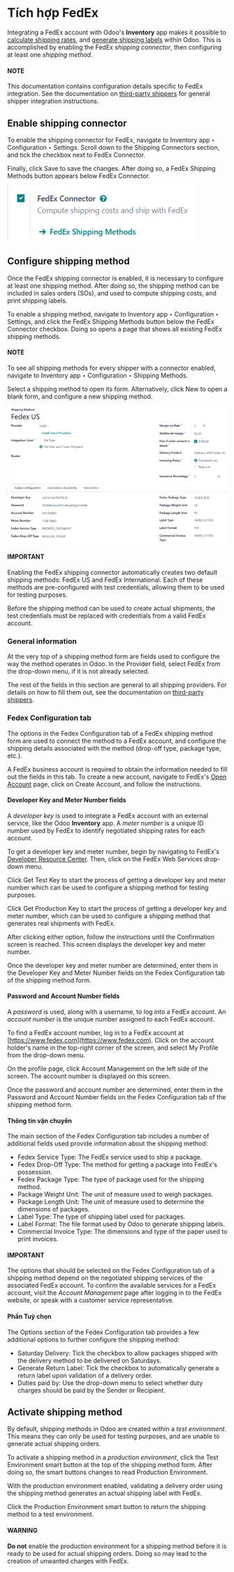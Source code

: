 # Tích hợp FedEx

Integrating a FedEx account with Odoo's **Inventory** app makes it possible to [calculate
shipping rates](applications/inventory_and_mrp/inventory/shipping_receiving/setup_configuration.md), and [generate shipping labels](applications/inventory_and_mrp/inventory/shipping_receiving/setup_configuration/labels.md) within Odoo.
This is accomplished by enabling the FedEx *shipping connector*, then configuring at least one
*shipping method*.

#### NOTE
This documentation contains configuration details specific to FedEx integration. See the
documentation on [third-party shippers](applications/inventory_and_mrp/inventory/shipping_receiving/setup_configuration/third_party_shipper.md) for general shipper
integration instructions.

## Enable shipping connector

To enable the shipping connector for FedEx, navigate to Inventory app ‣
Configuration ‣ Settings. Scroll down to the Shipping Connectors section, and tick
the checkbox next to FedEx Connector.

Finally, click Save to save the changes. After doing so, a <i class="oi oi-arrow-right"></i>
FedEx Shipping Methods button appears below FedEx Connector.

![The FedEx Shipping Methods button below the FedEx Connector.](../../../../../.gitbook/assets/fsm-button.png)

## Configure shipping method

Once the FedEx shipping connector is enabled, it is necessary to configure at least one shipping
method. After doing so, the shipping method can be included in sales orders (SOs), and used to
compute shipping costs, and print shipping labels.

To enable a shipping method, navigate to Inventory app ‣ Configuration ‣
Settings, and click the FedEx Shipping Methods button below the FedEx
Connector checkbox. Doing so opens a page that shows all existing FedEx shipping methods.

#### NOTE
To see all shipping methods for every shipper with a connector enabled, navigate to
Inventory app ‣ Configuration ‣ Shipping Methods.

Select a shipping method to open its form. Alternatively, click New to open a blank
form, and configure a new shipping method.

![The form for a FedEx shipping method.](../../../../../.gitbook/assets/fedex-form.png)

#### IMPORTANT
Enabling the FedEx shipping connector automatically creates two default shipping methods:
FedEx US and FedEx International. Each of these methods are
pre-configured with test credentials, allowing them to be used for testing purposes.

Before the shipping method can be used to create actual shipments, the test credentials must be
replaced with credentials from a valid FedEx account.

### General information

At the very top of a shipping method form are fields used to configure the way the method operates
in Odoo. In the Provider field, select FedEx from the drop-down menu, if it
is not already selected.

The rest of the fields in this section are general to all shipping providers. For details on how to
fill them out, see the documentation on [third-party shippers](applications/inventory_and_mrp/inventory/shipping_receiving/setup_configuration/third_party_shipper.md).

### Fedex Configuration tab

The options in the Fedex Configuration tab of a FedEx shipping method form are used to
connect the method to a FedEx account, and configure the shipping details associated with the method
(drop-off type, package type, etc.).

A FedEx business account is required to obtain the information needed to fill out the fields in this
tab. To create a new account, navigate to FedEx's [Open Account](https://www.fedex.com/en-us/open-account.html) page, click on Create Account, and
follow the instructions.

#### Developer Key and Meter Number fields

A *developer key* is used to integrate a FedEx account with an external service, like the Odoo
**Inventory** app. A *meter number* is a unique ID number used by FedEx to identify negotiated
shipping rates for each account.

To get a developer key and meter number, begin by navigating to FedEx's [Developer Resource Center](https://www.fedex.com/en-us/developer/web-services.html). Then, click on the FedEx Web
Services drop-down menu.

Click Get Test Key to start the process of getting a developer key and meter number
which can be used to configure a shipping method for testing purposes.

Click Get Production Key to start the process of getting a developer key and meter
number, which can be used to configure a shipping method that generates real shipments with FedEx.

After clicking either option, follow the instructions until the Confirmation screen is
reached. This screen displays the developer key and meter number.

Once the developer key and meter number are determined, enter them in the Developer Key
and Meter Number fields on the Fedex Configuration tab of the shipping
method form.

#### Password and Account Number fields

A *password* is used, along with a username, to log into a FedEx account. An *account number* is the
unique number assigned to each FedEx account.

To find a FedEx account number, log in to a FedEx account at [https://www.fedex.com](https://www.fedex.com). Click on the
account holder's name in the top-right corner of the screen, and select My Profile
from the drop-down menu.

On the profile page, click Account Management on the left side of the screen. The
account number is displayed on this screen.

Once the password and account number are determined, enter them in the Password and
Account Number fields on the Fedex Configuration tab of the shipping method
form.

#### Thông tin vận chuyển

The main section of the Fedex Configuration tab includes a number of additional fields
used provide information about the shipping method:

- Fedex Service Type: The FedEx service used to ship a package.
- Fedex Drop-Off Type: The method for getting a package into FedEx's possession.
- Fedex Package Type: The type of package used for the shipping method.
- Package Weight Unit: The unit of measure used to weigh packages.
- Package Length Unit: The unit of measure used to determine the dimensions of packages.
- Label Type: The type of shipping label used for packages.
- Label Format: The file format used by Odoo to generate shipping labels.
- Commercial Invoice Type: The dimensions and type of the paper used to print invoices.

#### IMPORTANT
The options that should be selected on the Fedex Configuration tab of a shipping
method depend on the negotiated shipping services of the associated FedEx account. To confirm the
available services for a FedEx account, visit the *Account Management* page after logging in to
the FedEx website, or speak with a customer service representative.

#### Phần Tuỳ chọn

The Options section of the Fedex Configuration tab provides a few additional
options to further configure the shipping method:

- Saturday Delivery: Tick the checkbox to allow packages shipped with the delivery
  method to be delivered on Saturdays.
- Generate Return Label: Tick the checkbox to automatically generate a return label upon
  validation of a delivery order.
- Duties paid by: Use the drop-down menu to select whether duty charges should be paid
  by the Sender or Recipient.

## Activate shipping method

By default, shipping methods in Odoo are created within a *test environment*. This means they can
only be used for testing purposes, and are unable to generate actual shipping orders.

To activate a shipping method in a *production environment*, click the <i class="fa fa-stop"></i>
Test Environment smart button at the top of the shipping method form. After doing so,
the smart buttons changes to read <i class="fa fa-play"></i> Production Environment.

With the production environment enabled, validating a delivery order using the shipping method
generates an actual shipping label with FedEx.

Click the <i class="fa fa-play"></i> Production Environment smart button to return the shipping
method to a test environment.

#### WARNING
**Do not** enable the production environment for a shipping method before it is ready to be used
for actual shipping orders. Doing so may lead to the creation of unwanted charges with FedEx.
